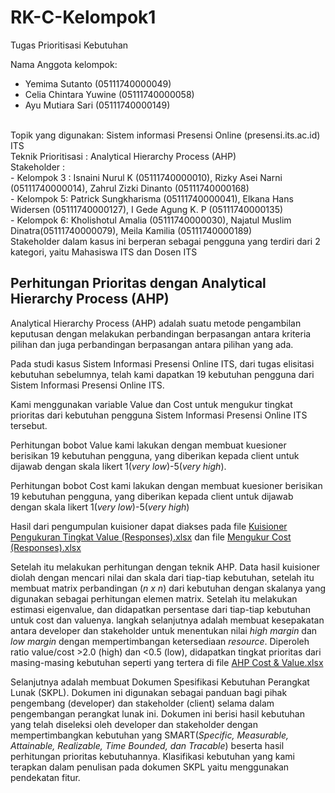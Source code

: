 # RK-C-Kelompok1
Tugas Prioritisasi Kebutuhan <br>

Nama Anggota kelompok: 
* Yemima Sutanto (05111740000049) 
* Celia Chintara Yuwine (05111740000058) 
* Ayu Mutiara Sari (05111740000149) </br>
</br>
Topik yang digunakan: Sistem informasi Presensi Online (presensi.its.ac.id) ITS </br>
Teknik Prioritisasi : Analytical Hierarchy Process (AHP) </br>
Stakeholder : </br>
- Kelompok 3 : Isnaini Nurul K (05111740000010), Rizky Asei Narni (05111740000014), Zahrul Zizki Dinanto (05111740000168)</br>
- Kelompok 5: Patrick Sungkharisma (05111740000041), Elkana Hans Widersen (05111740000127), I Gede Agung K. P (05111740000135)</br>
- Kelompok 6: Kholishotul Amalia (05111740000030), Najatul Muslim Dinatra(05111740000079), Meila Kamilia (05111740000189)</br>
Stakeholder dalam kasus ini berperan sebagai pengguna yang terdiri dari 2 kategori, yaitu Mahasiswa ITS dan Dosen ITS

## Perhitungan Prioritas dengan Analytical Hierarchy Process (AHP)
Analytical Hierarchy Process (AHP) adalah suatu metode pengambilan keputusan dengan melakukan perbandingan berpasangan antara kriteria pilihan dan juga perbandingan berpasangan antara pilihan yang ada.
</br>

Pada studi kasus Sistem Informasi Presensi Online ITS, dari tugas elisitasi kebutuhan sebelumnya, telah kami dapatkan 19 kebutuhan pengguna dari Sistem Informasi Presensi Online ITS.
</br>

Kami menggunakan variable Value dan Cost untuk mengukur tingkat prioritas dari kebutuhan pengguna Sistem Informasi Presensi Online ITS tersebut.
</br> 

Perhitungan bobot Value kami lakukan dengan membuat kuesioner berisikan 19 kebutuhan pengguna, yang diberikan kepada client untuk dijawab dengan skala likert 1(*very low*)-5(*very high*).
</br>

Perhitungan bobot Cost kami lakukan dengan membuat kuesioner berisikan 19 kebutuhan pengguna, yang diberikan kepada client untuk dijawab dengan skala likert 1(*very low*)-5(*very high*) 
</br>

Hasil dari pengumpulan kuisioner dapat diakses pada file [Kuisioner Pengukuran Tingkat Value (Responses).xlsx](https://github.com/yemimasutanto/RK-C-Kelompok1/blob/master/Penugasan%20Prioritisasi%20(FP)/Kuisioner%20Pengukuran%20Tingkat%20Value%20(Responses).xlsx) dan file [Mengukur Cost (Responses).xlsx](https://github.com/yemimasutanto/RK-C-Kelompok1/blob/master/Penugasan%20Prioritisasi%20(FP)/Mengukur%20Cost%20(Responses).xlsx)

Setelah itu melakukan perhitungan dengan teknik AHP. Data hasil kuisioner diolah dengan mencari nilai dan skala dari tiap-tiap kebutuhan, setelah itu membuat matrix perbandingan (*n x n*) dari kebutuhan dengan skalanya yang digunakan sebagai perhitungan elemen matrix. Setelah itu melakukan estimasi eigenvalue, dan didapatkan persentase dari tiap-tiap kebutuhan untuk cost dan valuenya. langkah selanjutnya adalah membuat kesepakatan antara developer dan stakeholder untuk menentukan nilai *high margin* dan *low margin* dengan mempertimbangan ketersediaan *resource*. Diperoleh ratio value/cost >2.0 (high) dan <0.5 (low), didapatkan tingkat prioritas dari masing-masing  kebutuhan seperti yang tertera di file [AHP Cost & Value.xlsx](https://github.com/yemimasutanto/RK-C-Kelompok1/blob/master/Penugasan%20Prioritisasi%20(FP)/AHP%20Cost%20%26%20Value.xlsx)
</br>

Selanjutnya adalah membuat Dokumen Spesifikasi Kebutuhan Perangkat Lunak (SKPL). Dokumen ini digunakan sebagai panduan bagi pihak pengembang (developer) dan stakeholder (client) selama dalam pengembangan perangkat lunak ini. Dokumen ini berisi hasil kebutuhan yang telah diseleksi oleh developer dan stakeholder dengan mempertimbangkan kebutuhan yang SMART(*Specific, Measurable, Attainable, Realizable, Time Bounded, dan Tracable*) beserta hasil perhitungan prioritas kebutuhannya. Klasifikasi kebutuhan yang kami terapkan dalam penulisan pada dokumen SKPL yaitu menggunakan pendekatan fitur.
